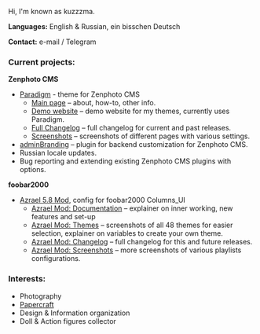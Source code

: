 Hi, 
I'm known as kuzzzma.

**Languages:** English & Russian, ein bisschen Deutsch

**Contact:** e-mail / Telegram

### Current projects: 
**Zenphoto CMS**
- [Paradigm](https://github.com/kuz-z-zma/paradigm) - theme for Zenphoto CMS
  - [Main page](https://www.blog.private-universe.net/web-and-tech/zenphoto-theme-paradigm/) – about, how-to, other info.
  - [Demo website](https://demo.private-universe.net/) – demo website for my themes, currently uses Paradigm.
  - [Full Changelog](https://www.blog.private-universe.net/web-and-tech/zenphoto-theme-paradigm/paradigm-changelog/) – full changelog for current and past releases.
  - [Screenshots](https://www.blog.private-universe.net/web-and-tech/zenphoto-theme-paradigm/paradigm-screenshots/) – screenshots of different pages with various settings.
- [adminBranding](https://github.com/kuz-z-zma/adminBranding) – plugin for backend customization for Zenphoto CMS.
- Russian locale updates.
- Bug reporting and extending existing Zenphoto CMS plugins with options.

**foobar2000**
- [Azrael 5.8 Mod](https://www.blog.private-universe.net/music/foobar2000-azrael-mod/), config for foobar2000 Columns_UI
  - [Azrael Mod: Documentation](https://www.blog.private-universe.net/music/foobar2000-azrael-mod/azrael-mod-documentation/) – explainer on inner working, new features and set-up
  - [Azrael Mod: Themes](https://www.blog.private-universe.net/music/foobar2000-azrael-mod/azrael-mod-themes/) – screenshots of all 48 themes for easier selection, explainer on variables to create your own theme.
  - [Azrael Mod: Changelog](https://www.blog.private-universe.net/music/foobar2000-azrael-mod/azrael-mod-changelog/) – full changelog for this and future releases.
  - [Azrael Mod: Screenshots](https://www.blog.private-universe.net/music/foobar2000-azrael-mod/azrael-mod-screenshots/) – more screenshots of various playlists configurations.

### Interests:
- Photography
- [Papercraft](https://www.blog.private-universe.net/papercraft/)
- Design & Information organization
- Doll & Action figures collector
  
<!-- 🌱 I’m currently learning ...
- 👯 I’m looking to collaborate on ...
- 🤔 I’m looking for help with ...
- 💬 Ask me about ...
- 📫 How to reach me: ...
- 😄 Pronouns: ...
- ⚡ Fun fact: ...
-->
